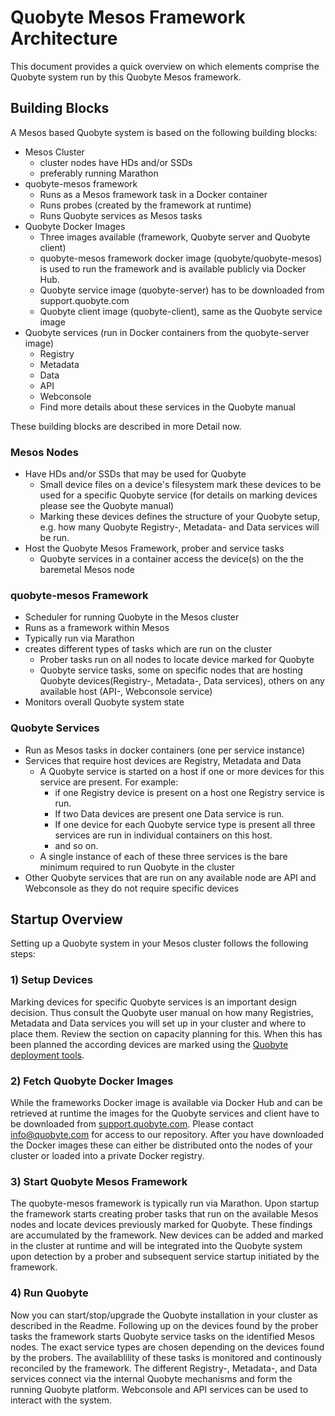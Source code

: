 # Quobyte Mesos Framework Architecture

This document provides a quick overview on which elements comprise the Quobyte system run by this Quobyte Mesos framework.

## Building Blocks

A Mesos based Quobyte system is based on the following building blocks:

- Mesos Cluster
    - cluster nodes have HDs and/or SSDs
    - preferably running Marathon
- quobyte-mesos framework
    - Runs as a Mesos framework task in a Docker container
    - Runs probes (created by the framework at runtime)
    - Runs Quobyte services as Mesos tasks
- Quobyte Docker Images
    - Three images available (framework, Quobyte server and Quobyte client)
    - quobyte-mesos framework docker image (quobyte/quobyte-mesos) is used to run the framework and is available publicly via Docker Hub.
    - Quobyte service image (quobyte-server) has to be downloaded from support.quobyte.com
    - Quobyte client image (quobyte-client), same as the Quobyte service image
- Quobyte services (run in Docker containers from the quobyte-server image)
    - Registry
    - Metadata
    - Data
    - API
    - Webconsole
    - Find more details about these services in the Quobyte manual

These building blocks are described in more Detail now.

### Mesos Nodes

- Have HDs and/or SSDs that may be used for Quobyte
    - Small device files on a device's filesystem mark these devices to be used for a specific Quobyte service (for details on marking devices please see the Quobyte manual)
    - Marking these devices defines the structure of your Quobyte setup, e.g. how many Quobyte Registry-, Metadata- and Data services will be run.
- Host the Quobyte Mesos Framework, prober and service tasks
    - Quobyte services in a container access the device(s) on the the baremetal Mesos node

### quobyte-mesos Framework

- Scheduler for running Quobyte in the Mesos cluster
- Runs as a framework within Mesos
- Typically run via Marathon
- creates different types of tasks which are run on the cluster
    - Prober tasks run on all nodes to locate device marked for Quobyte
    - Quobyte service tasks, some on specific nodes that are hosting Quobyte devices(Registry-, Metadata-, Data services), others on any available host (API-, Webconsole service)
- Monitors overall Quobyte system state 

### Quobyte Services

- Run as Mesos tasks in docker containers (one per service instance)
- Services that require host devices are Registry, Metadata and Data
    - A Quobyte service is started on a host if one or more devices for this service are present. For example:
        - if one Registry device is present on a host one Registry service is run.
        - If two Data devices are present one Data service is run.
        - If one device for each Quobyte service type is present all three services are run in individual containers on this host.
        - and so on.
    - A single instance of each of these three services is the bare minimum required to run Quobyte in the cluster
- Other Quobyte services that are run on any available node are API and Webconsole as they do not require specific devices

## Startup Overview

Setting up a Quobyte system in your Mesos cluster follows the following steps:

### 1) Setup Devices

Marking devices for specific Quobyte services is an important design decision. Thus consult the Quobyte user manual on how many Registries, Metadata and Data services you will set up in your cluster and where to place them. Review the section on capacity planning for this. When this has been planned the according devices are marked using the [Quobyte deployment tools](https://github.com/quobyte/quobyte-deploy). 

### 2) Fetch Quobyte Docker Images
While the frameworks Docker image is available via Docker Hub and can be retrieved at runtime the images for the Quobyte services and client have to be downloaded from [support.quobyte.com](https://support.quobyte.com/). Please contact [info@quobyte.com](mailto:info@quobyte.com) for access to our repository.
After you have downloaded the Docker images these can either be distributed onto the nodes of your cluster or loaded into a private Docker registry.

### 3) Start Quobyte Mesos Framework
The quobyte-mesos framework is typically run via Marathon. Upon startup the framework starts creating prober tasks that run on the available Mesos nodes and locate devices previously marked for Quobyte. These findings are accumulated by the framework. New devices can be added and marked in the cluster at runtime and will be integrated into the Quobyte system upon detection by a prober and subsequent service startup initiated by the framework.

### 4) Run Quobyte
Now you can start/stop/upgrade the Quobyte installation in your cluster as described in the Readme.
Following up on the devices found by the prober tasks the framework starts Quobyte service tasks on the identified Mesos nodes. The exact service types are chosen depending on the devices found by the probers. The availablility of these tasks is monitored and continously reconciled by the framework. The different Registry-, Metadata-, and Data services connect via the internal Quobyte mechanisms and form the running Quobyte platform. Webconsole and API services can be used to interact with the system.
